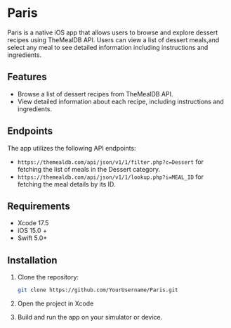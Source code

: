 # Paris

Paris is a native iOS app that allows users to browse and explore dessert recipes using TheMealDB API. 
Users can view a list of dessert meals,and select any meal to see detailed information including instructions and ingredients. 

## Features

- Browse a list of dessert recipes from TheMealDB API.
- View detailed information about each recipe, including instructions and ingredients.

## Endpoints

The app utilizes the following API endpoints:

- `https://themealdb.com/api/json/v1/1/filter.php?c=Dessert` for fetching the list of meals in the Dessert category.
- `https://themealdb.com/api/json/v1/1/lookup.php?i=MEAL_ID` for fetching the meal details by its ID.


## Requirements

- Xcode 17.5
- iOS 15.0 +
- Swift 5.0+

## Installation

1. Clone the repository:
   ```bash
   git clone https://github.com/YourUsername/Paris.git
    ```
2. Open the project in Xcode

3. Build and run the app on your simulator or device.
